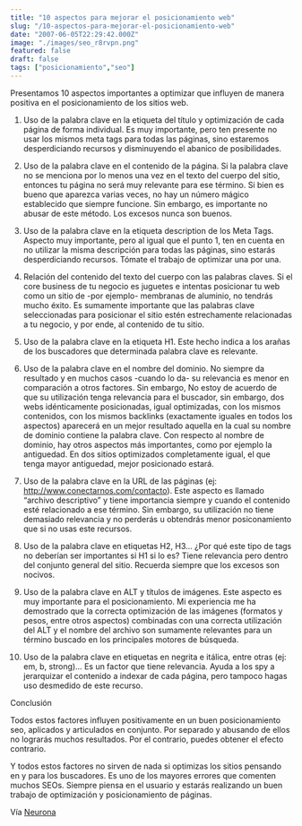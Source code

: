 ```yaml
---
title: "10 aspectos para mejorar el posicionamiento web"
slug: "/10-aspectos-para-mejorar-el-posicionamiento-web"
date: "2007-06-05T22:29:42.000Z"
image: "./images/seo_r8rvpn.png"
featured: false
draft: false
tags: ["posicionamiento","seo"]
---
```



Presentamos 10 aspectos importantes a optimizar que influyen de manera positiva en el posicionamiento de los sitios web.

1. Uso de la palabra clave en la etiqueta del título y optimización de cada página de forma individual. Es muy importante, pero ten presente no usar los mismos meta tags para todas las páginas, sino estaremos desperdiciando recursos y disminuyendo el abanico de posibilidades.

2. Uso de la palabra clave en el contenido de la página. Si la palabra clave no se menciona por lo menos una vez en el texto del cuerpo del sitio, entonces tu página no será muy relevante para ese término. Si bien es bueno que aparezca varias veces, no hay un número mágico establecido que siempre funcione. Sin embargo, es importante no abusar de este método. Los excesos nunca son buenos.

3. Uso de la palabra clave en la etiqueta description de los Meta Tags. Aspecto muy importante, pero al igual que el punto 1, ten en cuenta en no utilizar la misma descripción para todas las páginas, sino estarás desperdiciando recursos. Tómate el trabajo de optimizar una por una.

4. Relación del contenido del texto del cuerpo con las palabras claves. Si el core business de tu negocio es juguetes e intentas posicionar tu web como un sitio de -por ejemplo- membranas de aluminio, no tendrás mucho éxito. Es sumamente importante que las palabras clave seleccionadas para posicionar el sitio estén estrechamente relacionadas a tu negocio, y por ende, al contenido de tu sitio.

5. Uso de la palabra clave en la etiqueta H1. Este hecho indica a los arañas de los buscadores que determinada palabra clave es relevante.

6. Uso de la palabra clave en el nombre del dominio. No siempre da resultado y en muchos casos -cuando lo da- su relevancia es menor en comparación a otros factores. Sin embargo, No estoy de acuerdo de que su utilización tenga relevancia para el buscador, sin embargo, dos webs idénticamente posicionadas, igual optimizadas, con los mismos contenidos, con los mismos backlinks (exactamente iguales en todos los aspectos) aparecerá en un mejor resultado aquella en la cual su nombre de dominio contiene la palabra clave. Con respecto al nombre de dominio, hay otros aspectos más importantes, como por ejemplo la antiguedad. En dos sitios optimizados completamente igual, el que tenga mayor antiguedad, mejor posicionado estará.

7. Uso de la palabra clave en la URL de las páginas (ej: http://www.conectarnos.com/contacto). Este aspecto es llamado “archivo descriptivo” y tiene importancia siempre y cuando el contenido esté relacionado a ese término. Sin embargo, su utilización no tiene demasiado relevancia y no perderás u obtendrás menor posiconamiento que si no usas este recursos.

8. Uso de la palabra clave en etiquetas H2, H3… ¿Por qué este tipo de tags no deberían ser importantes si H1 si lo es? Tiene relevancia pero dentro del conjunto general del sitio. Recuerda siempre que los excesos son nocivos.

9. Uso de la palabra clave en ALT y títulos de imágenes. Este aspecto es muy importante para el posicionamiento. Mi experiencia me ha demostrado que la correcta optimización de las imágenes (formatos y pesos, entre otros aspectos) combinadas con una correcta utilización del ALT y el nombre del archivo son sumamente relevantes para un término buscado en los principales motores de búsqueda.

10. Uso de la palabra clave en etiquetas en negrita e itálica, entre otras (ej: em, b, strong)… Es un factor que tiene relevancia. Ayuda a los spy a jerarquizar el contenido a indexar de cada página, pero tampoco hagas uso desmedido de este recurso.

Conclusión

Todos estos factores influyen positivamente en un buen posicionamiento seo, aplicados y articulados en conjunto. Por separado y abusando de ellos no lograrás muchos resultados. Por el contrario, puedes obtener el efecto contrario.

Y todos estos factores no sirven de nada si optimizas los sitios pensando en y para los buscadores. Es uno de los mayores errores que comenten muchos SEOs. Siempre piensa en el usuario y estarás realizando un buen trabajo de optimización y posicionamiento de páginas.

Vía [Neurona](http://www.neurona.com)



